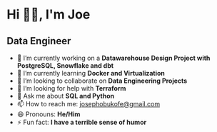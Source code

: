 # Hi 👋🏼, I'm Joe

## Data Engineer

- 🔭 I’m currently working on a **Datawarehouse Design Project with PostgreSQL, Snowflake and dbt**
- 🌱 I’m currently learning **Docker and Virtualization**
- 👯 I’m looking to collaborate on **Data Engineering Projects**
- 🤔 I’m looking for help with **Terraform**
- 💬 Ask me about **SQL and Python**
- 📫 How to reach me: [josephobukofe@gmail.com](josephobukofe@gmail.com)
- 😄 Pronouns: **He/Him**
- ⚡ Fun fact: **I have a terrible sense of humor**
